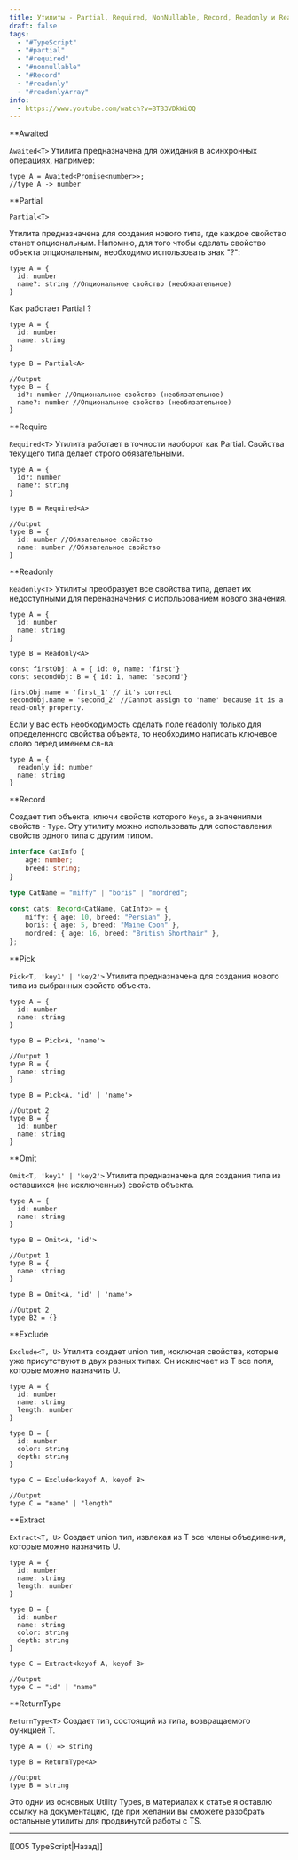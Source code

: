 ```yaml
---
title: Утилиты - Partial, Required, NonNullable, Record, Readonly и ReadonlyArray
draft: false
tags:
  - "#TypeScript"
  - "#partial"
  - "#required"
  - "#nonnullable"
  - "#Record"
  - "#readonly"
  - "#readonlyArray"
info:
  - https://www.youtube.com/watch?v=BTB3VDkWiOQ
---
```

**Awaited

`Awaited<T>`
Утилита предназначена для ожидания в асинхронных операциях, например:

```tsx
type A = Awaited<Promise<number>>;
//type A -> number
```

**Partial

`Partial<T>`

Утилита предназначена для создания нового типа, где каждое свойство станет опциональным. Напомню, для того чтобы сделать свойство объекта опциональным, необходимо использовать знак "?":

```tsx
type A = {
  id: number 
  name?: string //Опциональное свойство (необязательное)
}
```

Как работает Partial ?

```tsx
type A = {
  id: number 
  name: string
}

type B = Partial<A>

//Output
type B = {
  id?: number //Опциональное свойство (необязательное)
  name?: number //Опциональное свойство (необязательное)
}
```

**Require

`Required<T>`
Утилита работает в точности наоборот как Partial. Свойства текущего типа делает строго обязательными.

```tsx
type A = {
  id?: number 
  name?: string
}

type B = Required<A>

//Output
type B = {
  id: number //Обязательное свойство
  name: number //Обязательное свойство
}
```

**Readonly

`Readonly<T>`
Утилиты преобразует все свойства типа, делает их недоступными для переназначения с использованием нового значения.

```tsx
type A = {
  id: number
  name: string
}

type B = Readonly<A>

const firstObj: A = { id: 0, name: 'first'}
const secondObj: B = { id: 1, name: 'second'}

firstObj.name = 'first_1' // it's correct
secondObj.name = 'second_2' //Cannot assign to 'name' because it is a read-only property.
```

Если у вас есть необходимость сделать поле readonly только для определенного свойства объекта, то необходимо написать ключевое слово перед именем св-ва:

```tsx
type A = {
  readonly id: number 
  name: string
}
```

**Record

Создает тип объекта, ключи свойств которого `Keys`, а значениями свойств - `Type`. 
Эту утилиту можно использовать для сопоставления свойств одного типа с другим типом.

```typescript
interface CatInfo {
	age: number;
	breed: string;
}

type CatName = "miffy" | "boris" | "mordred";

const cats: Record<CatName, CatInfo> = {
	miffy: { age: 10, breed: "Persian" },
	boris: { age: 5, breed: "Maine Coon" },
	mordred: { age: 16, breed: "British Shorthair" },
};
```

**Pick

`Pick<T, 'key1' | 'key2'>`
Утилита предназначена для создания нового типа из выбранных свойств объекта.

```tsx
type A = {
  id: number 
  name: string 
}

type B = Pick<A, 'name'>

//Output 1
type B = {
  name: string 
}

type B = Pick<A, 'id' | 'name'>

//Output 2
type B = {
  id: number 
  name: string
}
```

**Omit

`Omit<T, 'key1' | 'key2'>`
Утилита предназначена для создания типа из оставшихся (не исключенных) свойств объекта.

```tsx
type A = {
  id: number 
  name: string 
}

type B = Omit<A, 'id'>

//Output 1
type B = {
  name: string 
}

type B = Omit<A, 'id' | 'name'>

//Output 2
type B2 = {}
```

**Exclude

`Exclude<T, U>`
Утилита создает union тип, исключая свойства, которые уже присутствуют в двух разных типах. Он исключает из T все поля, которые можно назначить U.

```tsx
type A = {
  id: number
  name: string
  length: number
}

type B = {
  id: number
  color: string
  depth: string
}

type C = Exclude<keyof A, keyof B>

//Output 
type C = "name" | "length"
```

**Extract

`Extract<T, U>`
Создает union тип, извлекая из T все члены объединения, которые можно назначить U.

```tsx
type A = {
  id: number
  name: string
  length: number
}

type B = {
  id: number
  name: string
  color: string
  depth: string
}

type C = Extract<keyof A, keyof B>

//Output 
type C = "id" | "name"
```

**ReturnType

`ReturnType<T>`
Создает тип, состоящий из типа, возвращаемого функцией T.

```tsx
type A = () => string 

type B = ReturnType<A>

//Output
type B = string
```

Это одни из основных Utility Types, в материалах к статье я оставлю ссылку на документацию, где при желании вы сможете разобрать остальные утилиты для продвинутой работы с TS.

_____

[[005 TypeScript|Назад]]